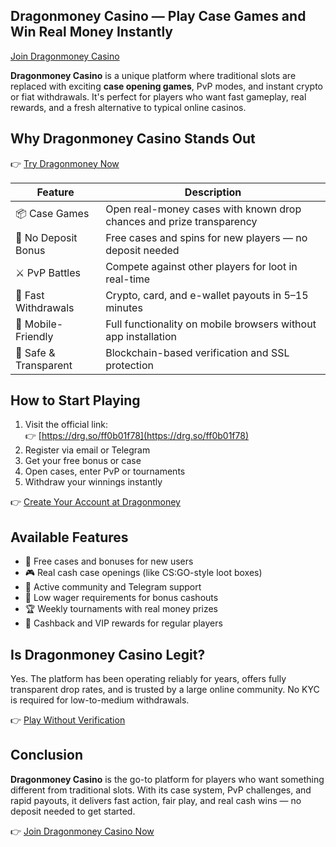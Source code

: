 ## Dragonmoney Casino — Play Case Games and Win Real Money Instantly  
[Join Dragonmoney Casino](https://drg.so/ff0b01f78)

**Dragonmoney Casino** is a unique platform where traditional slots are replaced with exciting **case opening games**, PvP modes, and instant crypto or fiat withdrawals. It's perfect for players who want fast gameplay, real rewards, and a fresh alternative to typical online casinos.

## Why Dragonmoney Casino Stands Out

👉 [Try Dragonmoney Now](https://drg.so/ff0b01f78)

| Feature                 | Description                                                                |
|-------------------------|----------------------------------------------------------------------------|
| 📦 Case Games            | Open real-money cases with known drop chances and prize transparency       |
| 🎁 No Deposit Bonus      | Free cases and spins for new players — no deposit needed                   |
| ⚔️ PvP Battles           | Compete against other players for loot in real-time                        |
| 💸 Fast Withdrawals      | Crypto, card, and e-wallet payouts in 5–15 minutes                         |
| 📱 Mobile-Friendly       | Full functionality on mobile browsers without app installation             |
| 🔐 Safe & Transparent    | Blockchain-based verification and SSL protection                           |

## How to Start Playing

1. Visit the official link:  
👉 [https://drg.so/ff0b01f78](https://drg.so/ff0b01f78)  
2. Register via email or Telegram  
3. Get your free bonus or case  
4. Open cases, enter PvP or tournaments  
5. Withdraw your winnings instantly

👉 [Create Your Account at Dragonmoney](https://drg.so/ff0b01f78)

## Available Features

- 🎁 Free cases and bonuses for new users  
- 🎮 Real cash case openings (like CS:GO-style loot boxes)  
- 💬 Active community and Telegram support  
- 🧾 Low wager requirements for bonus cashouts  
- 🏆 Weekly tournaments with real money prizes  
- 🔁 Cashback and VIP rewards for regular players

## Is Dragonmoney Casino Legit?

Yes. The platform has been operating reliably for years, offers fully transparent drop rates, and is trusted by a large online community. No KYC is required for low-to-medium withdrawals.

👉 [Play Without Verification](https://drg.so/ff0b01f78)

## Conclusion

**Dragonmoney Casino** is the go-to platform for players who want something different from traditional slots. With its case system, PvP challenges, and rapid payouts, it delivers fast action, fair play, and real cash wins — no deposit needed to get started.

👉 [Join Dragonmoney Casino Now](https://drg.so/ff0b01f78)
